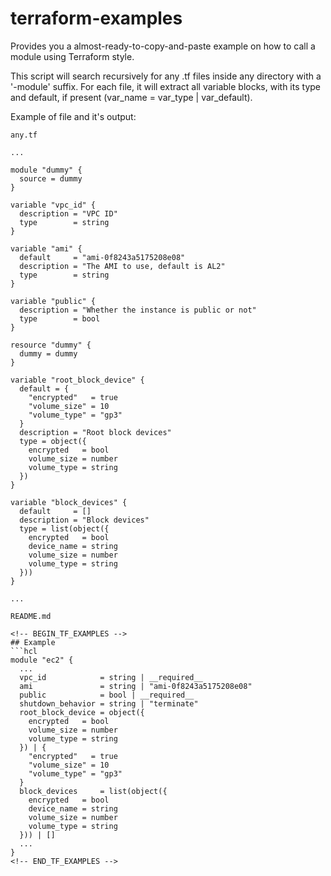 # terraform-examples

Provides you a almost-ready-to-copy-and-paste example on how to call a module using Terraform style.

This script will search recursively for any .tf files inside any directory with a '-module' suffix. For each file, it will extract all variable blocks, with its type and default, if present (var_name = var_type | var_default).

Example of file and it's output:

`any.tf`
``` 
...

module "dummy" {
  source = dummy
}

variable "vpc_id" {
  description = "VPC ID"
  type        = string
}

variable "ami" {
  default     = "ami-0f8243a5175208e08"
  description = "The AMI to use, default is AL2"
  type        = string
}

variable "public" {
  description = "Whether the instance is public or not"
  type        = bool
}

resource "dummy" {
  dummy = dummy
}

variable "root_block_device" {
  default = {
    "encrypted"   = true
    "volume_size" = 10
    "volume_type" = "gp3"
  }
  description = "Root block devices"
  type = object({
    encrypted   = bool
    volume_size = number
    volume_type = string
  })
}

variable "block_devices" {
  default     = []
  description = "Block devices"
  type = list(object({
    encrypted   = bool
    device_name = string
    volume_size = number
    volume_type = string
  }))
}

...
```
`README.md`
```
<!-- BEGIN_TF_EXAMPLES -->
## Example
```hcl
module "ec2" {
  ...
  vpc_id            = string | __required__
  ami               = string | "ami-0f8243a5175208e08"
  public            = bool | __required__
  shutdown_behavior = string | "terminate"
  root_block_device = object({
    encrypted   = bool
    volume_size = number
    volume_type = string
  }) | {
    "encrypted"   = true
    "volume_size" = 10
    "volume_type" = "gp3"
  }
  block_devices     = list(object({
    encrypted   = bool
    device_name = string
    volume_size = number
    volume_type = string
  })) | []
  ...
}
<!-- END_TF_EXAMPLES -->
```
